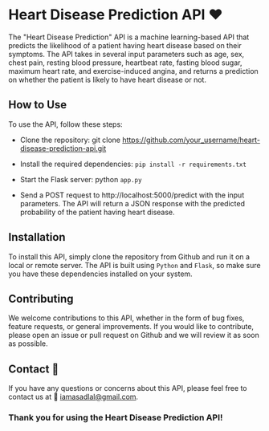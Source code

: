# Heart Disease Prediction API :heart:
The "Heart Disease Prediction" API is a machine learning-based API that predicts the likelihood of a patient having heart disease based on their symptoms. The API takes in several input parameters such as age, sex, chest pain, resting blood pressure, heartbeat rate, fasting blood sugar, maximum heart rate, and exercise-induced angina, and returns a prediction on whether the patient is likely to have heart disease or not.

## How to Use
To use the API, follow these steps:

* Clone the repository: git clone https://github.com/your_username/heart-disease-prediction-api.git

* Install the required dependencies: `pip install -r requirements.txt`

* Start the Flask server: python `app.py`

* Send a POST request to http://localhost:5000/predict with the input parameters. The API will return a JSON response with the predicted probability of the patient having heart disease.

## Installation
To install this API, simply clone the repository from Github and run it on a local or remote server. The API is built using `Python` and `Flask`, so make sure you have these dependencies installed on your system.

## Contributing
We welcome contributions to this API, whether in the form of bug fixes, feature requests, or general improvements. If you would like to contribute, please open an issue or pull request on Github and we will review it as soon as possible.

## Contact :e-mail:
If you have any questions or concerns about this API, please feel free to contact us at :e-mail: iamasadlal@gmail.com.

### Thank you for using the Heart Disease Prediction API!
